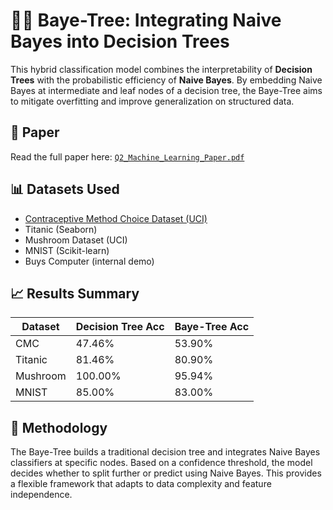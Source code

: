 # 🌳🧠 Baye-Tree: Integrating Naive Bayes into Decision Trees

This hybrid classification model combines the interpretability of **Decision Trees** with the probabilistic efficiency of **Naive Bayes**. By embedding Naive Bayes at intermediate and leaf nodes of a decision tree, the Baye-Tree aims to mitigate overfitting and improve generalization on structured data.

## 📄 Paper
Read the full paper here: [`Q2_Machine_Learning_Paper.pdf`](paper/baye-tree_paper.pdf)

## 📊 Datasets Used
- [Contraceptive Method Choice Dataset (UCI)](https://doi.org/10.24432/C59W2D)
- Titanic (Seaborn)
- Mushroom Dataset (UCI)
- MNIST (Scikit-learn)
- Buys Computer (internal demo)

## 📈 Results Summary

| Dataset        | Decision Tree Acc | Baye-Tree Acc |
|----------------|-------------------|---------------|
| CMC            | 47.46%            | 53.90%        |
| Titanic        | 81.46%            | 80.90%        |
| Mushroom       | 100.00%           | 95.94%        |
| MNIST          | 85.00%            | 83.00%        |

## 🧠 Methodology
The Baye-Tree builds a traditional decision tree and integrates Naive Bayes classifiers at specific nodes. Based on a confidence threshold, the model decides whether to split further or predict using Naive Bayes. This provides a flexible framework that adapts to data complexity and feature independence.
